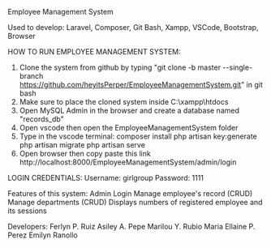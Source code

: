 Employee Management System

Used to develop: Laravel, Composer, Git Bash, Xampp, VSCode, Bootstrap, Browser

HOW TO RUN EMPLOYEE MANAGEMENT SYSTEM:
1. Clone the system from github by typing "git clone -b master --single-branch https://github.com/heyitsPerper/EmployeeManagementSystem.git" in git bash
2. Make sure to place the cloned system inside C:\xampp\htdocs
3. Open MySQL Admin in the browser and create a database named "records_db"
4. Open vscode then open the EmployeeManagementSystem folder
5. Type in the vscode terminal: 
    composer install
    php artisan key:generate
    php artisan migrate
    php artisan serve
6. Open browser then copy paste this link http://localhost:8000/EmployeeManagementSystem/admin/login

LOGIN CREDENTIALS:
Username: girlgroup
Password: 1111

Features of this system:
Admin Login
Manage employee's record (CRUD)
Manage departments (CRUD)
Displays numbers of registered employee and its sessions

Developers:
Ferlyn P. Ruiz
Asiley A. Pepe
Marilou Y. Rubio
Maria Ellaine P. Perez
Emilyn Ranollo
